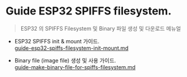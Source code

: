 # Guide ESP32 SPIFFS filesystem.
>ESP32 의 SPIFFS Filesystem 및 Binary 파일 생성 및 다운로드 메뉴얼
* ESP32 SPIFFS init & mount 가이드.  
[guide-esp32-spiffs-filesystem-init-mount.md](https://github.com/luvinland/guide-esp32-spiffs-filesystem-mount-make-add-binary/blob/master/doc_source/guide-esp32-spiffs-filesystem-init-mount.md)

* Binary file (image file) 생성 및 사용 가이드.  
[guide-make-binary-file-for-spiffs-filesystem.md](https://github.com/luvinland/guide-esp32-spiffs-filesystem-mount-make-add-binary/blob/master/doc_source/guide-esp32-spiffs-filesystem-init-mount.md)

